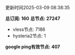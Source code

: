 更新时间2025-03-09 08:38:35

**总订阅: 160**
**总节点: 27247**
- vless节点: 7186
- hysteria2节点: 1

**google ping有效节点: 407**
